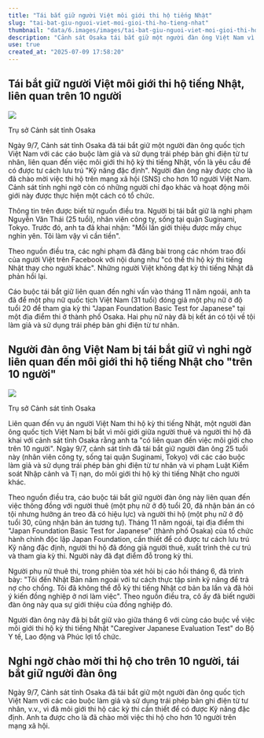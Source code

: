 ```yaml
---
title: "Tái bắt giữ người Việt môi giới thi hộ tiếng Nhật"
slug: "tai-bat-giu-nguoi-viet-moi-gioi-thi-ho-tieng-nhat"
thumbnail: "data/6.images/images/tai-bat-giu-nguoi-viet-moi-gioi-thi-ho-tieng-nhat.webp"
description: "Cảnh sát Osaka tái bắt giữ một người đàn ông Việt Nam vì bị cáo buộc môi giới cho hơn 10 người Việt thi hộ kỳ thi tiếng Nhật để lấy visa Kỹ năng đặc định."
use: true
created_at: "2025-07-09 17:58:20"
---
```


## Tái bắt giữ người Việt môi giới thi hộ tiếng Nhật, liên quan trên 10 người

![](/images/20250709-00000116-kyodonews-000-3-view.webp)

Trụ sở Cảnh sát tỉnh Osaka

Ngày 9/7, Cảnh sát tỉnh Osaka đã tái bắt giữ một người đàn ông quốc tịch Việt Nam với các cáo buộc làm giả và sử dụng trái phép bản ghi điện từ tư nhân, liên quan đến việc môi giới thi hộ kỳ thi tiếng Nhật, vốn là yêu cầu để có được tư cách lưu trú "Kỹ năng đặc định". Người đàn ông này được cho là đã chào mời việc thi hộ trên mạng xã hội (SNS) cho hơn 10 người Việt Nam. Cảnh sát tỉnh nghi ngờ còn có những người chỉ đạo khác và hoạt động môi giới này được thực hiện một cách có tổ chức.

Thông tin trên được biết từ nguồn điều tra. Người bị tái bắt giữ là nghi phạm Nguyễn Văn Thái (25 tuổi), nhân viên công ty, sống tại quận Suginami, Tokyo. Trước đó, anh ta đã khai nhận: "Mỗi lần giới thiệu được mấy chục nghìn yên. Tôi làm vậy vì cần tiền".

Theo nguồn điều tra, các nghi phạm đã đăng bài trong các nhóm trao đổi của người Việt trên Facebook với nội dung như "có thể thi hộ kỳ thi tiếng Nhật thay cho người khác". Những người Việt không đạt kỳ thi tiếng Nhật đã phản hồi lại.

Cáo buộc tái bắt giữ liên quan đến nghi vấn vào tháng 11 năm ngoái, anh ta đã để một phụ nữ quốc tịch Việt Nam (31 tuổi) đóng giả một phụ nữ ở độ tuổi 20 để tham gia kỳ thi "Japan Foundation Basic Test for Japanese" tại một địa điểm thi ở thành phố Osaka. Hai phụ nữ này đã bị kết án có tội về tội làm giả và sử dụng trái phép bản ghi điện từ tư nhân.

## Người đàn ông Việt Nam bị tái bắt giữ vì nghi ngờ liên quan đến môi giới thi hộ tiếng Nhật cho "trên 10 người"

![](/images/20250709-00050087-yom-000-8-view.webp)

Trụ sở Cảnh sát tỉnh Osaka

Liên quan đến vụ án người Việt Nam thi hộ kỳ thi tiếng Nhật, một người đàn ông quốc tịch Việt Nam bị bắt vì môi giới giữa người thuê và người thi hộ đã khai với cảnh sát tỉnh Osaka rằng anh ta "có liên quan đến việc môi giới cho trên 10 người". Ngày 9/7, cảnh sát tỉnh đã tái bắt giữ người đàn ông 25 tuổi này (nhân viên công ty, sống tại quận Suginami, Tokyo) với các cáo buộc làm giả và sử dụng trái phép bản ghi điện từ tư nhân và vi phạm Luật Kiểm soát Nhập cảnh và Tị nạn, do môi giới thi hộ kỳ thi tiếng Nhật cho người khác.

Theo nguồn điều tra, cáo buộc tái bắt giữ người đàn ông này liên quan đến việc thông đồng với người thuê (một phụ nữ ở độ tuổi 20, đã nhận bản án có tội nhưng hưởng án treo đã có hiệu lực) và người thi hộ (một phụ nữ ở độ tuổi 30, cũng nhận bản án tương tự). Tháng 11 năm ngoái, tại địa điểm thi "Japan Foundation Basic Test for Japanese" (thành phố Osaka) của tổ chức hành chính độc lập Japan Foundation, cần thiết để có được tư cách lưu trú Kỹ năng đặc định, người thi hộ đã đóng giả người thuê, xuất trình thẻ cư trú và tham gia kỳ thi. Người này đã đạt điểm đỗ trong kỳ thi.

Người phụ nữ thuê thi, trong phiên tòa xét hỏi bị cáo hồi tháng 6, đã trình bày: "Tôi đến Nhật Bản năm ngoái với tư cách thực tập sinh kỹ năng để trả nợ cho chồng. Tôi đã không thể đỗ kỳ thi tiếng Nhật cơ bản ba lần và đã hỏi ý kiến đồng nghiệp ở nơi làm việc". Theo nguồn điều tra, cô ấy đã biết người đàn ông này qua sự giới thiệu của đồng nghiệp đó.

Người đàn ông này đã bị bắt giữ vào giữa tháng 6 với cùng cáo buộc về việc môi giới thi hộ kỳ thi tiếng Nhật "Caregiver Japanese Evaluation Test" do Bộ Y tế, Lao động và Phúc lợi tổ chức.

## Nghi ngờ chào mời thi hộ cho trên 10 người, tái bắt giữ người đàn ông

Ngày 9/7, Cảnh sát tỉnh Osaka đã tái bắt giữ một người đàn ông quốc tịch Việt Nam với các cáo buộc làm giả và sử dụng trái phép bản ghi điện từ tư nhân, v.v., vì đã môi giới thi hộ các kỳ thi cần thiết để có được Kỹ năng đặc định. Anh ta được cho là đã chào mời việc thi hộ cho hơn 10 người trên mạng xã hội.

